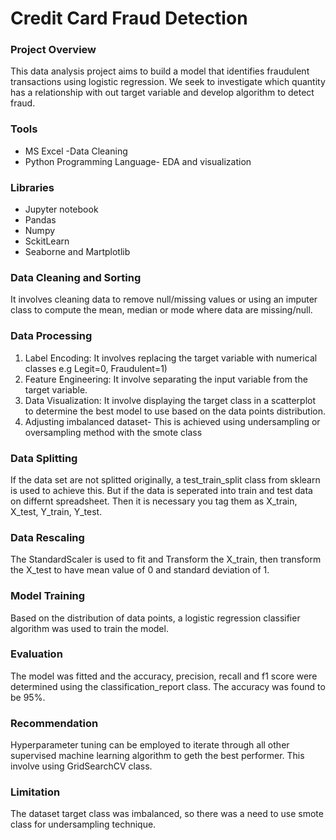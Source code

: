 # Credit Card Fraud Detection
### Project Overview
This data analysis project aims to build a model that identifies fraudulent transactions using logistic regression. We seek to investigate which quantity has a relationship with out target variable and develop algorithm to detect fraud.
### Tools
- MS Excel -Data Cleaning
- Python Programming Language- EDA and visualization
### Libraries
- Jupyter notebook
- Pandas
- Numpy
- SckitLearn
- Seaborne and Martplotlib
### Data Cleaning and Sorting
It involves cleaning data to remove null/missing values or using an imputer class to compute the mean, median or mode where data are missing/null.
### Data Processing
1. Label Encoding: It involves replacing the target variable with numerical classes e.g Legit=0, Fraudulent=1)
2. Feature Engineering:  It involve separating the input variable from the target variable.
3. Data Visualization: It involve displaying the target class in a scatterplot to determine the best model to use based on the data points distribution.
4. Adjusting imbalanced dataset- This is achieved using undersampling or oversampling method with the smote class
### Data Splitting
If the data set are not splitted originally, a test_train_split class from sklearn is used to achieve this. But if the data is seperated into train and test data on differnt spreadsheet. Then it is necessary you tag them as X_train, X_test, Y_train, Y_test.
### Data Rescaling
The StandardScaler is used to fit and Transform the X_train, then transform the X_test to have mean value of 0 and standard deviation of 1.
### Model Training
Based on the distribution of data points, a logistic regression classifier algorithm was used to train the model.
### Evaluation
The model was fitted and the accuracy, precision, recall and f1 score were determined using the classification_report class.
The accuracy was found to be 95%.
### Recommendation
Hyperparameter tuning can be employed to iterate through all other supervised machine learning algorithm to geth the best performer. This involve using GridSearchCV class.
### Limitation
The dataset target class was imbalanced, so there was a need to use smote class for  undersampling technique.
